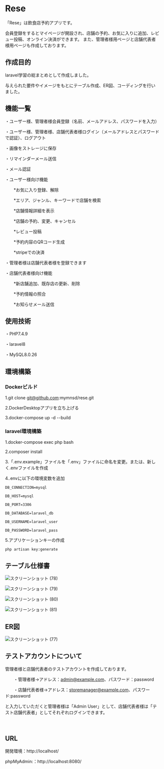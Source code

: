 # Rese

「Rese」は飲食店予約アプリです。

会員登録をするとマイページが開設され、店舗の予約、お気に入りに追加、レビュー投稿、オンライン決済ができます。
また、管理者様用ページと店舗代表者様用ページも作成しております。

## 作成目的

laravel学習の総まとめとして作成しました。

与えられた要件やイメージをもとにテーブル作成、ER図、コーディングを行いました。

## 機能一覧

・ユーザー様、管理者様会員登録（名前、メールアドレス、パスワードを入力）

・ユーザー様、管理者様、店舗代表者様ログイン（メールアドレスとパスワードで認証）、ログアウト

・画像をストレージに保存

・リマインダーメール送信

・メール認証

・ユーザー様向け機能

　　*お気に入り登録、解除

　　*エリア、ジャンル、キーワードで店舗を検索

　　*店舗情報詳細を表示

　　*店舗の予約、変更、キャンセル

　　*レビュー投稿

　　*予約内容のQRコード生成
  
  　　*stripeでの決済

・管理者様は店舗代表者様を登録できます

・店舗代表者様向け機能

　　*新店舗追加、既存店の更新、削除

  　　*予約情報の照合

   　　*お知らせメール送信

## 使用技術

・PHP7.4.9

・laravel8

・MySQL8.0.26

## 環境構築

### Dockerビルド

  1.git clone git@github.com:mymnsd/rese.git

  2.DockerDesktopアプリを立ち上げる

  3.docker-compose up -d --build

### laravel環境構築

  1.docker-compose exec php bash

  2.composer install

  3.「.env.example」ファイルを「.env」ファイルに命名を変更。または、新しく.envファイルを作成

  4..envに以下の環境変数を追加

    DB_CONNECTION=mysql

    DB_HOST=mysql

    DB_PORT=3306

    DB_DATABASE=laravel_db

    DB_USERNAME=laravel_user

    DB_PASSWORD=laravel_pass

  5.アプリケーションキーの作成

    php artisan key:generate

## テーブル仕様書

![スクリーンショット (78)](https://github.com/user-attachments/assets/4feb9418-433d-44a8-a66b-fb53091195cd)

![スクリーンショット (79)](https://github.com/user-attachments/assets/596292bc-8d3b-4ef8-9fa7-216de90917df)

![スクリーンショット (80)](https://github.com/user-attachments/assets/4bdeed37-9469-4282-986d-35d0cc9ca9bd)

![スクリーンショット (81)](https://github.com/user-attachments/assets/717d4803-75c8-43bf-bbb1-ad9fd595dcbc)

## ER図

![スクリーンショット (77)](https://github.com/user-attachments/assets/301d1ab3-97b4-45bc-a488-eb73cd600511)

## テストアカウントについて

管理者様と店舗代表者のテストアカウントを作成しております。

　　・管理者様→アドレス：admin@example.com、パスワード：password

  　　・店舗代表者様→アドレス：storemanager@example.com、パスワード:password

   と入力していただくと管理者様は「Admin User」として、店舗代表者様は「テスト店舗代表者」としてそれぞれログインできます。

  　　　　

## URL

開発環境：http://localhost/

phpMyAdmin:：http://localhost:8080/

















